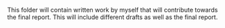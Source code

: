 This folder will contain written work by myself that will contribute towards the final report.
This will include different drafts as well as the final report.
